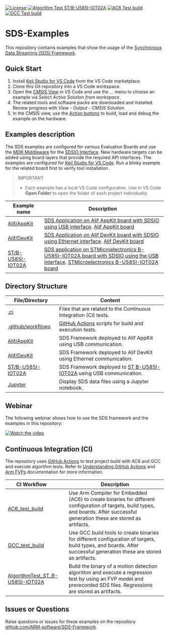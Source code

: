 [![License](https://img.shields.io/github/license/Arm-Examples/Safety-Example-STM32?label)](https://github.com/Arm-Examples/Safety-Example-STM32/blob/main/LICENSE)
[![Algorithm Test ST/B-U585I-IOT02A](https://img.shields.io/github/actions/workflow/status/Arm-Examples/SDS-Examples/AlgorithmTest_ST_B-U585I-IOT02A.yaml?logo=arm&logoColor=0091bd&label=Algorithm%20Test%20ST/B-U585I-IOT02A)](./.github/workflows/AlgorithmTest_ST_B-U585I-IOT02A.yaml)
[![AC6 Test build](https://img.shields.io/github/actions/workflow/status/Arm-Examples/SDS-Examples/AC6_test_build.yaml?logo=arm&logoColor=0091bd&label=AC6_Test_build)](https://github.com/Arm-Examples/SDS-Examples/tree/main/.github/workflows/AC6_test_build.yaml)
[![GCC Test build](https://img.shields.io/github/actions/workflow/status/Arm-Examples/SDS-Examples/GCC_test_build.yaml?logo=arm&logoColor=0091bd&label=GCC_Test_build)](https://github.com/Arm-Examples/SDS-Examples/tree/main/.github/workflows/GCC_test_build.yaml)


# SDS-Examples

This repository contains examples that show the usage of the [Synchronous Data Streaming (SDS) Framework](https://github.com/ARM-software/SDS-Framework).


## Quick Start

1. Install [Keil Studio for VS Code](https://marketplace.visualstudio.com/items?itemName=Arm.keil-studio-pack) from the
   VS Code marketplace.
2. Clone this Git repository into a VS Code workspace.
3. Open the [CMSIS View](https://mdk-packs.github.io/vscode-cmsis-solution-docs/userinterface.html#2-main-area-of-the-cmsis-view)
   in VS Code and use the ... menu to choose an example via *Select Active Solution from workspace*.
4. The related tools and software packs are downloaded and installed. Review progress with *View - Output - CMSIS Solution*.
5. In the CMSIS view, use the
   [Action buttons](https://github.com/ARM-software/vscode-cmsis-csolution?tab=readme-ov-file#action-buttons) to build,
   load and debug the example on the hardware.


## Examples description

The SDS examples are configured for various Evaluation Boards and use the [MDK-Middleware](https://www.keil.arm.com/packs/mdk-middleware-keil/overview/) for the [SDSIO Interface](https://arm-software.github.io/SDS-Framework/main/sdsio.html). New hardware targets can be added using board layers that provide the required API interfaces.
The examples are configured for [Keil Studio for VS Code](https://www.keil.arm.com/).
Run a blinky example for the related board first to verify tool installation.
> IMPORTANT
>
> - Each example has a local VS Code configuration. Use in VS Code **Open Folder** to open the folder of each project individually.



| Example name                                               | Description   |
|---                                                         |---            |
| [Alif/AppKit](./Alif/AppKit/SDS.csolution.yml)             | [SDS Application on Alif AppKit board with SDSIO using USB interface](./Alif/AppKit/README.md). [Alif AppKit board](https://www.keil.arm.com/boards/alif-semiconductor-appkit-e7-aiml-gen-2-140e28d/guide/)              |
| [Alif/DevKit](./Alif/DevKit/SDS.csolution.yml)             | [SDS Application on Alif DevKit board with SDSIO using Ethernet interface](./Alif/DevKit/README.md). [Alif DevKit board](https://www.keil.arm.com/boards/alif-semiconductor-devkit-e7-gen-2-92ef25f/guide/) |
| [ST/B-U585I-IOT02A](./ST/B-U585I-IOT02A/SDS.csolution.yml) | [SDS application on STMicroelectronics B-U585I-IOT02A board with SDSIO using the USB interface](./ST/B-U585I-IOT02A/README.md). [STMicroelectronics B-U585I-IOT02A board](https://www.keil.arm.com/boards/stmicroelectronics-b-u585i-iot02a-revc-c3bc599/features/) |


## Directory Structure

| File/Directory                            | Content |
|---                                        |--- |
| [.ci](./.ci)                              | Files that are related to the Continuous Integration (CI) tests. |
| [.github/workflows](./.github/workflows)  | [GitHub Actions](#github-actions) scripts for build and execution tests. |
| [Alif/AppKit](./Alif/AppKit)              | SDS Framework deployed to Alif AppKit using USB communication. |
| [Alif/DevKit](./Alif/DevKit)              | SDS Framework deployed to Alif DevKit using Ethernet communication. |
| [ST/B-U585I-IOT02A](./ST/B-U585I-IOT02A)  | SDS Framework deployed to [ST B-U585I-IOT02A](https://www.keil.arm.com/boards/stmicroelectronics-b-u585i-iot02a-revc-c3bc599) using USB communication. |
| [Jupyter](./Jupyter)                      | Display SDS data files using a Jupyter notebook. |



## Webinar

The following webinar shows how to use the SDS framework and the examples in this repository:

[![Watch the video](SDS_preview.png)](https://armkeil.blob.core.windows.net/developer/Files/videos/KeilStudio/20250916_SDS_Webinar.mp4)


## Continuous Integration (CI)

The repository uses [GitHub Actions](.github/workflows) to test project build with AC6 and GCC and execute algorithm tests.
Refer to [Understanding GitHub Actions](https://docs.github.com/en/actions/get-started/understand-github-actions) and [Arm FVPs](https://arm-software.github.io/AVH/main/infrastructure/html/avh_gh_actions.html) documentation for more information.

| <div style="width:150px"> CI Workflow </div>                  | Description |
|---                                                            |---  |
| [AC6_test_build](./.github/workflows/AC6_test_build.yaml)     | Use Arm Compiler for Embedded (AC6) to create binaries for different configuration of targets, build types, and boards. After successful generation these are stored as artifacts. |
| [GCC_test_build](./.github/workflows/GCC_test_build.yaml)     | Use GCC build tools to create binaries for different configuration of targets, build types, and boards. After successful generation these are stored as artifacts. |
| [AlgorithmTest_ST_B-U585I-IOT02A](./.github/workflows/AlgorithmTest_ST_B-U585I-IOT02A.yaml)  | Build the binary of a motion detection algorithm and execute a regression test by using an FVP model and prerecorded SDS files. Regressions are stored as artifacts. |


## Issues or Questions

Raise questions or issues for these examples on the repository [github.com/ARM-software/SDS-Framework](https://github.com/ARM-software/SDS-Framework/tree/main?tab=readme-ov-file#issues-and-labels).
